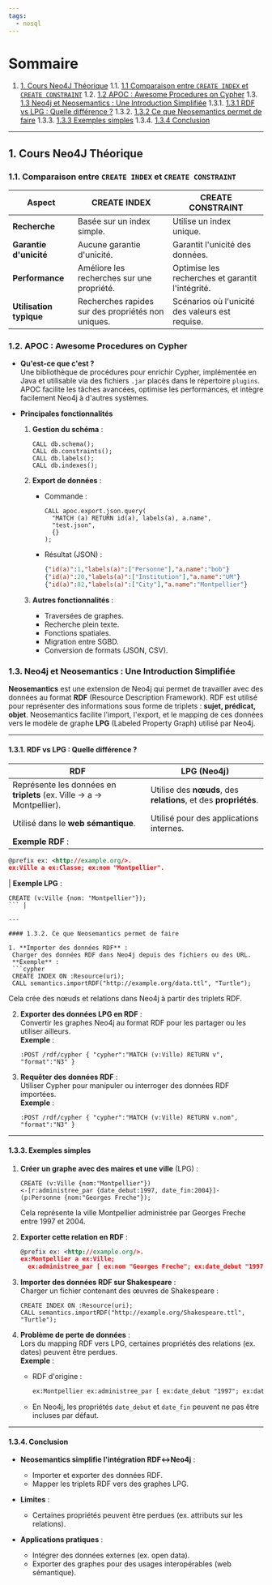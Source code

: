 ```yaml
---
tags:
  - nosql
---
```

# Sommaire

1. [1. Cours Neo4J Théorique](#1-cours-neo4j-théorique)
   1.1. [1.1 Comparaison entre `CREATE INDEX` et `CREATE CONSTRAINT`](#11-comparaison-entre-create-index-et-create-constraint)
   1.2. [1.2 APOC : Awesome Procedures on Cypher](#12-apoc-awesome-procedures-on-cypher)
   1.3. [1.3 Neo4j et Neosemantics : Une Introduction Simplifiée](#13-neo4j-et-neosemantics--une-introduction-simplifiée)
      1.3.1. [1.3.1 RDF vs LPG : Quelle différence ?](#133-rdf-vs-lpg--quelle-différence-)
      1.3.2. [1.3.2 Ce que Neosemantics permet de faire](#1332-ce-que-neosemantics-permet-de-faire)
      1.3.3. [1.3.3 Exemples simples](#1333-exemples-simples)
      1.3.4. [1.3.4 Conclusion](#1334-conclusion)

---

## 1. Cours Neo4J Théorique

### 1.1. Comparaison entre `CREATE INDEX` et `CREATE CONSTRAINT`

| **Aspect**                    | **CREATE INDEX**                          | **CREATE CONSTRAINT**                        |
|-------------------------------|-------------------------------------------|----------------------------------------------|
| **Recherche**                 | Basée sur un index simple.                | Utilise un index unique.                     |
| **Garantie d'unicité**        | Aucune garantie d'unicité.                | Garantit l'unicité des données.              |
| **Performance**               | Améliore les recherches sur une propriété.| Optimise les recherches et garantit l'intégrité. |
| **Utilisation typique**       | Recherches rapides sur des propriétés non uniques.| Scénarios où l'unicité des valeurs est requise.|

### 1.2. APOC : Awesome Procedures on Cypher

- **Qu'est-ce que c'est ?**  
  Une bibliothèque de procédures pour enrichir Cypher, implémentée en Java et utilisable via des fichiers `.jar` placés dans le répertoire `plugins`.  
  APOC facilite les tâches avancées, optimise les performances, et intègre facilement Neo4j à d'autres systèmes.

- **Principales fonctionnalités**
  1. **Gestion du schéma** :  
    
     ```cypher
     CALL db.schema();
     CALL db.constraints();
     CALL db.labels();
     CALL db.indexes();
     ```
  
  2. **Export de données** :  
     - Commande :  
       ```cypher
       CALL apoc.export.json.query(
         "MATCH (a) RETURN id(a), labels(a), a.name",
         "test.json",
         {}
       );
       ```
     - Résultat (JSON) :  
       ```json
       {"id(a)":1,"labels(a)":["Personne"],"a.name":"bob"}
       {"id(a)":20,"labels(a)":["Institution"],"a.name":"UM"}
       {"id(a)":82,"labels(a)":["City"],"a.name":"Montpellier"}
       ```
  
  3. **Autres fonctionnalités** :  
     - Traversées de graphes.  
     - Recherche plein texte.  
     - Fonctions spatiales.  
     - Migration entre SGBD.  
     - Conversion de formats (JSON, CSV).

### 1.3. Neo4j et Neosemantics : Une Introduction Simplifiée

**Neosemantics** est une extension de Neo4j qui permet de travailler avec des données au format **RDF** (Resource Description Framework). RDF est utilisé pour représenter des informations sous forme de triplets : **sujet, prédicat, objet**. Neosemantics facilite l'import, l'export, et le mapping de ces données vers le modèle de graphe **LPG** (Labeled Property Graph) utilisé par Neo4j.

---

#### 1.3.1. RDF vs LPG : Quelle différence ?

| **RDF** | **LPG (Neo4j)** |
|---------|------------------|
| Représente les données en **triplets** (ex. Ville -> a -> Montpellier). | Utilise des **nœuds**, des **relations**, et des **propriétés**. |
| Utilisé dans le **web sémantique**. | Utilisé pour des applications internes. |
| **Exemple RDF** :  
  ```rdf
  @prefix ex: <http://example.org/>.
  ex:Ville a ex:Classe; ex:nom "Montpellier".
  ```  
| **Exemple LPG** :  
  ```cypher
  CREATE (v:Ville {nom: "Montpellier"});
  ``` |

---

#### 1.3.2. Ce que Neosemantics permet de faire

1. **Importer des données RDF** :  
   Charger des données RDF dans Neo4j depuis des fichiers ou des URL.  
   **Exemple** :  
   ```cypher
   CREATE INDEX ON :Resource(uri);
   CALL semantics.importRDF("http://example.org/data.ttl", "Turtle");
   ```
   Cela crée des nœuds et relations dans Neo4j à partir des triplets RDF.

2. **Exporter des données LPG en RDF** :  
   Convertir les graphes Neo4j au format RDF pour les partager ou les utiliser ailleurs.  
   **Exemple** :  
   ```
   :POST /rdf/cypher { "cypher":"MATCH (v:Ville) RETURN v", "format":"N3" }
   ```

3. **Requêter des données RDF** :  
   Utiliser Cypher pour manipuler ou interroger des données RDF importées.  
   **Exemple** :  
   ```cypher
   :POST /rdf/cypher { "cypher":"MATCH (v:Ville) RETURN v.nom", "format":"N3" }
   ```

---

#### 1.3.3. Exemples simples

1. **Créer un graphe avec des maires et une ville** (LPG) :  
   ```cypher
   CREATE (v:Ville {nom:"Montpellier"})
   <-[r:administree_par {date_debut:1997, date_fin:2004}]-
   (p:Personne {nom:"Georges Freche"});
   ```
   Cela représente la ville Montpellier administrée par Georges Freche entre 1997 et 2004.

2. **Exporter cette relation en RDF** :  
   ```rdf
   @prefix ex: <http://example.org/>.
   ex:Montpellier a ex:Ville;
     ex:administree_par [ ex:nom "Georges Freche"; ex:date_debut "1997"; ex:date_fin "2004" ].
   ```

3. **Importer des données RDF sur Shakespeare** :  
   Charger un fichier contenant des œuvres de Shakespeare :  
   ```cypher
   CREATE INDEX ON :Resource(uri);
   CALL semantics.importRDF("http://example.org/Shakespeare.ttl", "Turtle");
   ```

4. **Problème de perte de données** :  
   Lors du mapping RDF vers LPG, certaines propriétés des relations (ex. dates) peuvent être perdues.  
   **Exemple** :  
   - RDF d'origine :  
     ```rdf
     ex:Montpellier ex:administree_par [ ex:date_debut "1997"; ex:date_fin "2004" ].
     ```
   - En Neo4j, les propriétés `date_debut` et `date_fin` peuvent ne pas être incluses par défaut.

---

#### 1.3.4. Conclusion

- **Neosemantics simplifie l'intégration RDF↔Neo4j** :  
  - Importer et exporter des données RDF.  
  - Mapper les triplets RDF vers des graphes LPG.  
  
- **Limites** :  
  - Certaines propriétés peuvent être perdues (ex. attributs sur les relations).  
  
- **Applications pratiques** :  
  - Intégrer des données externes (ex. open data).  
  - Exporter des graphes pour des usages interopérables (web sémantique).